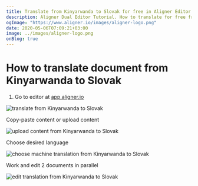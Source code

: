 ```yaml
---
title: Translate from Kinyarwanda to Slovak for free in Aligner Editor
description: Aligner Dual Editor Tutorial. How to translate for free from Kinyarwanda to Slovak. Aligner is multilingual document management platform. 
ogImage: "https://www.aligner.io/images/aligner-logo.png"
date: 2020-05-06T07:09:21+03:00
image: ../images/aligner-logo.png
onBlog: true
---
```


# How to translate document from Kinyarwanda to Slovak

1. Go to editor at [app.aligner.io](https://app.aligner.io "Aligner App web page")

![translate from Kinyarwanda to Slovak](../aligner-blank-editor.png "translate from Kinyarwanda to Slovak")

Copy-paste content or upload content

![upload content from Kinyarwanda to Slovak](../aligner-uploaded-document.png "upload content from Kinyarwanda to Slovak")

Choose desired language

![choose machine translation from Kinyarwanda to Slovak](../aligner-language-dropdown.png "choose machine translation from Kinyarwanda to Slovak")

Work and edit 2 documents in parallel

![edit translation from Kinyarwanda to Slovak](../aligner-double-sitded-editor.png "edit translation from Kinyarwanda to Slovak")

